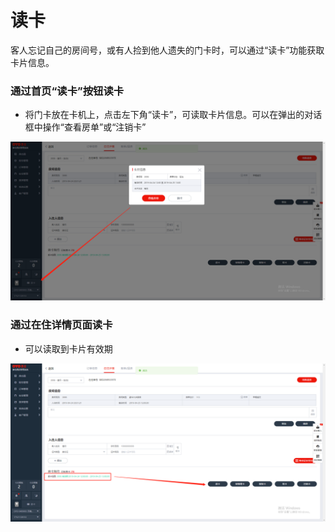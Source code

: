# 读卡

客人忘记自己的房间号，或有人捡到他人遗失的门卡时，可以通过“读卡”功能获取卡片信息。

### 通过首页“读卡”按钮读卡

* 将门卡放在卡机上，点击左下角“读卡”，可读取卡片信息。可以在弹出的对话框中操作“查看房单”或“注销卡”

![](../../../.gitbook/assets/image%20%28489%29.png)

### 通过在住详情页面读卡

* 可以读取到卡片有效期

![](../../../.gitbook/assets/image%20%2831%29.png)

